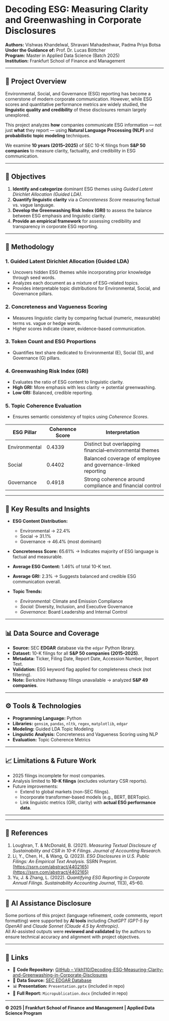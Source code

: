 # Decoding ESG: Measuring Clarity and Greenwashing in Corporate Disclosures

**Authors:** Vishwas Khandelwal, Shravani Mahadeshwar, Padma Priya Botsa  
**Under the Guidance of:** Prof. Dr. Lucas Böttcher  
**Program:** Master in Applied Data Science (Batch 2025)  
**Institution:** Frankfurt School of Finance and Management  

---

## 📘 Project Overview

Environmental, Social, and Governance (ESG) reporting has become a cornerstone of modern corporate communication. However, while ESG scores and quantitative performance metrics are widely studied, the **linguistic quality and credibility** of these disclosures remain largely unexplored.

This project analyzes **how** companies communicate ESG information — not just **what** they report — using **Natural Language Processing (NLP)** and **probabilistic topic modeling** techniques.

We examine **10 years (2015–2025)** of SEC 10-K filings from **S&P 50 companies** to measure clarity, factuality, and credibility in ESG communication.

---

## 🎯 Objectives

1. **Identify and categorize** dominant ESG themes using *Guided Latent Dirichlet Allocation (Guided LDA)*.  
2. **Quantify linguistic clarity** via a *Concreteness Score* measuring factual vs. vague language.  
3. **Develop the Greenwashing Risk Index (GRI)** to assess the balance between ESG emphasis and linguistic clarity.  
4. **Provide an empirical framework** for assessing credibility and transparency in corporate ESG reporting.

---

## 🧩 Methodology

### 1. Guided Latent Dirichlet Allocation (Guided LDA)
- Uncovers hidden ESG themes while incorporating prior knowledge through seed words.
- Analyzes each document as a mixture of ESG-related topics.
- Provides interpretable topic distributions for Environmental, Social, and Governance pillars.

### 2. Concreteness and Vagueness Scoring
- Measures linguistic clarity by comparing factual (numeric, measurable) terms vs. vague or hedge words.
- Higher scores indicate clearer, evidence-based communication.

### 3. Token Count and ESG Proportions
- Quantifies text share dedicated to Environmental (E), Social (S), and Governance (G) pillars.

### 4. Greenwashing Risk Index (GRI)
- Evaluates the ratio of ESG content to linguistic clarity.
- **High GRI:** More emphasis with less clarity → potential greenwashing.  
- **Low GRI:** Balanced, credible reporting.

### 5. Topic Coherence Evaluation
- Ensures semantic consistency of topics using *Coherence Scores*.

| ESG Pillar | Coherence Score | Interpretation |
|-------------|-----------------|----------------|
| Environmental | 0.4339 | Distinct but overlapping financial–environmental themes |
| Social | 0.4402 | Balanced coverage of employee and governance-linked reporting |
| Governance | 0.4918 | Strong coherence around compliance and financial control |

---

## 🧠 Key Results and Insights

- **ESG Content Distribution:**  
  - Environmental → 22.4%  
  - Social → 31.1%  
  - Governance → 46.4% (most dominant)  

- **Concreteness Score:** 65.61% → Indicates majority of ESG language is factual and measurable.  
- **Average ESG Content:** 1.46% of total 10-K text.  
- **Average GRI:** 2.3% → Suggests balanced and credible ESG communication overall.  
- **Topic Trends:**  
  - *Environmental:* Climate and Emission Compliance  
  - *Social:* Diversity, Inclusion, and Executive Governance  
  - *Governance:* Board Leadership and Internal Control  

---

## 📊 Data Source and Coverage

- **Source:** SEC **EDGAR** database via the `edgar` Python library.  
- **Dataset:** 10-K filings for all **S&P 50 companies (2015–2025)**.  
- **Metadata:** Ticker, Filing Date, Report Date, Accession Number, Report Text.  
- **Validation:** ESG keyword flag applied for completeness check (not filtering).  
- **Note:** Berkshire Hathaway filings unavailable → analyzed **S&P 49 companies**.  

---

## ⚙️ Tools & Technologies

- **Programming Language:** Python  
- **Libraries:** `gensim`, `pandas`, `nltk`, `regex`, `matplotlib`, `edgar`  
- **Modeling:** Guided LDA Topic Modeling  
- **Linguistic Analysis:** Concreteness and Vagueness Scoring using NLP  
- **Evaluation:** Topic Coherence Metrics  

---

## 📈 Limitations & Future Work

- 2025 filings incomplete for most companies.  
- Analysis limited to **10-K filings** (excludes voluntary CSR reports).  
- Future improvements:
  - Extend to global markets (non-SEC filings).  
  - Incorporate transformer-based models (e.g., BERT, BERTopic).  
  - Link linguistic metrics (GRI, clarity) with **actual ESG performance data**.

---

---

## 📜 References

1. Loughran, T. & McDonald, B. (2021). *Measuring Textual Disclosure of Sustainability and CSR in 10-K Filings*. *Journal of Accounting Research.*  
2. Li, Y., Chen, H., & Wang, Q. (2023). *ESG Disclosures in U.S. Public Filings: An Empirical Text Analysis.* SSRN Preprint. [https://ssrn.com/abstract/4402165](https://ssrn.com/abstract/4402165)  
3. Yu, J. & Zhang, L. (2022). *Quantifying ESG Reporting in Corporate Annual Filings.* *Sustainability Accounting Journal*, 11(3), 45–60.  

---

## 🤖 AI Assistance Disclosure

Some portions of this project (language refinement, code comments, report formatting) were supported by **AI tools** including *ChatGPT (GPT-5 by OpenAI)* and *Claude Sonnet (Claude 4.5 by Anthropic)*.  
All AI-assisted outputs were **reviewed and validated** by the authors to ensure technical accuracy and alignment with project objectives.

---

## 🔗 Links

- 📄 **Code Repository:** [GitHub – Vikh110/Decoding-ESG-Measuring-Clarity-and-Greenwashing-in-Corporate-Disclosures](https://github.com/Vikh110/Decoding-ESG-Measuring-Clarity-and-Greenwashing-in-Corporate-Disclosures)
- 📑 **Data Source:** [SEC EDGAR Database](https://www.sec.gov/edgar)
- 📊 **Presentation:** `Presentation.pptx` (included in repo)
- 🧾 **Full Report:** `Micropublication.docx` (included in repo)

---

**© 2025 | Frankfurt School of Finance and Management | Applied Data Science Program**

